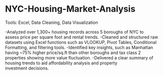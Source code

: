 # NYC-Housing-Market-Analysis
Tools: Excel, Data Cleaning, Data Visualization

-Analyzed over 1,300+ housing records across 5 boroughs of NYC to assess price per square foot and rental trends.
-Cleaned and structured raw datasets using Excel functions such as VLOOKUP, Pivot Tables, Conditional Formatting, and filtering tools.
-Identified key insights, such as Manhattan having ~75% higher price/sq.ft than other boroughs and tax class 2 properties showing more value fluctuation.
-Delivered a clear summary of housing trends to aid affordability analysis and property investment decisions.
